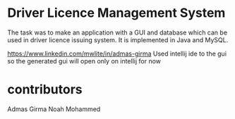 # Driver Licence Management System

The task was to make an application with a GUI and database
which can be used in driver licence issuing system. It is implemented in Java and MySQL.

https://www.linkedin.com/mwlite/in/admas-girma
Used intellij ide to the gui so the generated gui will open only on intellij for now

# contributors 
Admas Girma
Noah Mohammed 
